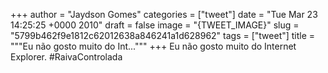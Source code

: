 
+++
author = "Jaydson Gomes"
categories = ["tweet"]
date = "Tue Mar 23 14:25:25 +0000 2010"
draft = false
image = "{TWEET_IMAGE}"
slug = "5799b462f9e1812c62012638a846241a1d628962"
tags = ["tweet"]
title = """Eu não gosto muito do Int..."""
+++
Eu não gosto muito do Internet Explorer. #RaivaControlada
